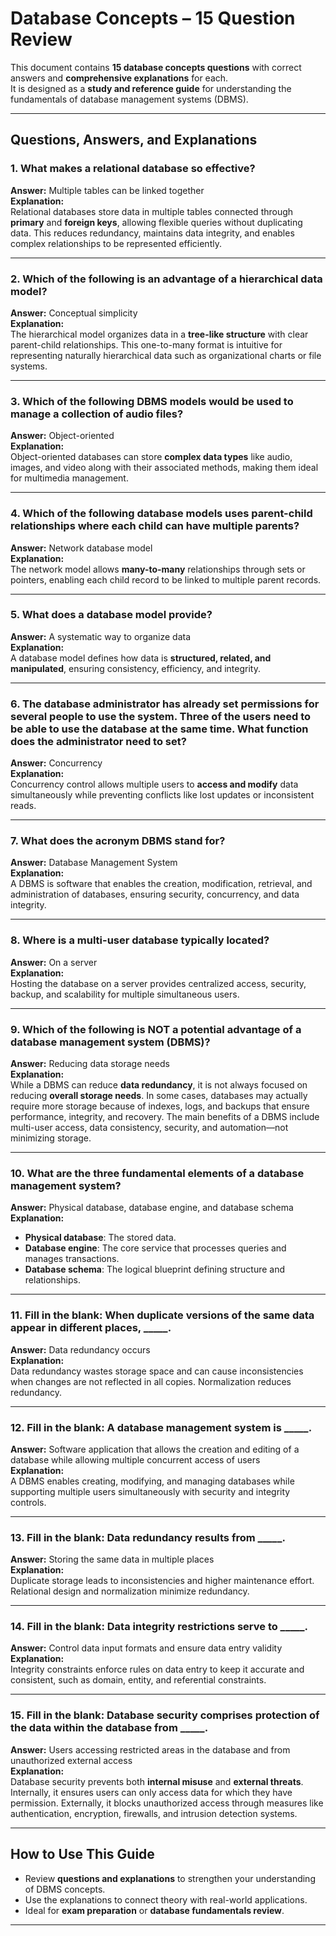 # Database Concepts – 15 Question Review

This document contains **15 database concepts questions** with correct answers and **comprehensive explanations** for each.  
It is designed as a **study and reference guide** for understanding the fundamentals of database management systems (DBMS).

---

## Questions, Answers, and Explanations

### 1. What makes a relational database so effective?
**Answer:** Multiple tables can be linked together  
**Explanation:**  
Relational databases store data in multiple tables connected through **primary** and **foreign keys**, allowing flexible queries without duplicating data. This reduces redundancy, maintains data integrity, and enables complex relationships to be represented efficiently.

---

### 2. Which of the following is an advantage of a hierarchical data model?
**Answer:** Conceptual simplicity  
**Explanation:**  
The hierarchical model organizes data in a **tree-like structure** with clear parent-child relationships. This one-to-many format is intuitive for representing naturally hierarchical data such as organizational charts or file systems.

---

### 3. Which of the following DBMS models would be used to manage a collection of audio files?
**Answer:** Object-oriented  
**Explanation:**  
Object-oriented databases can store **complex data types** like audio, images, and video along with their associated methods, making them ideal for multimedia management.

---

### 4. Which of the following database models uses parent-child relationships where each child can have multiple parents?
**Answer:** Network database model  
**Explanation:**  
The network model allows **many-to-many** relationships through sets or pointers, enabling each child record to be linked to multiple parent records.

---

### 5. What does a database model provide?
**Answer:** A systematic way to organize data  
**Explanation:**  
A database model defines how data is **structured, related, and manipulated**, ensuring consistency, efficiency, and integrity.

---

### 6. The database administrator has already set permissions for several people to use the system. Three of the users need to be able to use the database at the same time. What function does the administrator need to set?
**Answer:** Concurrency  
**Explanation:**  
Concurrency control allows multiple users to **access and modify** data simultaneously while preventing conflicts like lost updates or inconsistent reads.

---

### 7. What does the acronym DBMS stand for?
**Answer:** Database Management System  
**Explanation:**  
A DBMS is software that enables the creation, modification, retrieval, and administration of databases, ensuring security, concurrency, and data integrity.

---

### 8. Where is a multi-user database typically located?
**Answer:** On a server  
**Explanation:**  
Hosting the database on a server provides centralized access, security, backup, and scalability for multiple simultaneous users.

---

### 9. Which of the following is NOT a potential advantage of a database management system (DBMS)?
**Answer:** Reducing data storage needs  
**Explanation:**  
While a DBMS can reduce **data redundancy**, it is not always focused on reducing **overall storage needs**. In some cases, databases may actually require more storage because of indexes, logs, and backups that ensure performance, integrity, and recovery. The main benefits of a DBMS include multi-user access, data consistency, security, and automation—not minimizing storage.

---

### 10. What are the three fundamental elements of a database management system?
**Answer:** Physical database, database engine, and database schema  
**Explanation:**  
- **Physical database**: The stored data.  
- **Database engine**: The core service that processes queries and manages transactions.  
- **Database schema**: The logical blueprint defining structure and relationships.

---

### 11. Fill in the blank: When duplicate versions of the same data appear in different places, _____.
**Answer:** Data redundancy occurs  
**Explanation:**  
Data redundancy wastes storage space and can cause inconsistencies when changes are not reflected in all copies. Normalization reduces redundancy.

---

### 12. Fill in the blank: A database management system is _____.
**Answer:** Software application that allows the creation and editing of a database while allowing multiple concurrent access of users  
**Explanation:**  
A DBMS enables creating, modifying, and managing databases while supporting multiple users simultaneously with security and integrity controls.

---

### 13. Fill in the blank: Data redundancy results from _____.
**Answer:** Storing the same data in multiple places  
**Explanation:**  
Duplicate storage leads to inconsistencies and higher maintenance effort. Relational design and normalization minimize redundancy.

---

### 14. Fill in the blank: Data integrity restrictions serve to _____.
**Answer:** Control data input formats and ensure data entry validity  
**Explanation:**  
Integrity constraints enforce rules on data entry to keep it accurate and consistent, such as domain, entity, and referential constraints.

---

### 15. Fill in the blank: Database security comprises protection of the data within the database from _____.
**Answer:** Users accessing restricted areas in the database and from unauthorized external access  
**Explanation:**  
Database security prevents both **internal misuse** and **external threats**. Internally, it ensures users can only access data for which they have permission. Externally, it blocks unauthorized access through measures like authentication, encryption, firewalls, and intrusion detection systems.

---

## How to Use This Guide
- Review **questions and explanations** to strengthen your understanding of DBMS concepts.
- Use the explanations to connect theory with real-world applications.
- Ideal for **exam preparation** or **database fundamentals review**.

---
